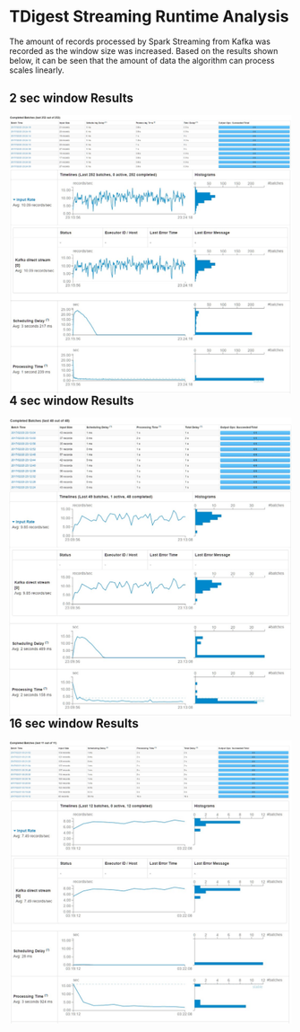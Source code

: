 # TDigest Streaming Runtime Analysis

The amount of records processed by Spark Streaming from Kafka was recorded as the window size was increased. Based on the results shown below, it can be seen that the amount of data the algorithm can process scales linearly. 


## 2 sec window Results

<img align="left" src="pics/2sec_window_chart.jpg" />


<img align="left" src="pics/2sec_window_graphs.jpg" />

## 4 sec window Results

<img align="left" src="pics/4sec_window_chart.jpg" />


<img align="left" src="pics/4sec_window_graphs.jpg" />

## 16 sec window Results

<img align="left" src="pics/16sec_window_chart.jpg" />


<img align="left" src="pics/16sec_window_graphs.jpg" />
